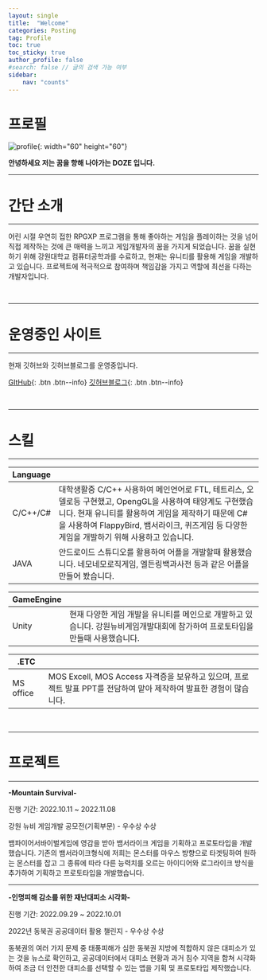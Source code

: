 ```yaml
---
layout: single
title:  "Welcome"
categories: Posting
tag: Profile
toc: true 
toc_sticky: true 
author_profile: false
#search: false // 글의 검색 가능 여부
sidebar:
    nav: "counts"
---
```


# 프로필
![profile]({{site.ur}}/images/2023-02-14-first/profile.png){: width="60" height="60"}

**안녕하세요 저는 꿈을 향해 나아가는 DOZE 입니다.**




---
# 간단 소개
---

어린 시절 우연히 접한 RPGXP 프로그램을 통해 좋아하는 게임을 플레이하는 것을 넘어 직접 제작하는 것에 큰  매력을 느끼고 게임개발자의 꿈을 가지게 되었습니다. 꿈을 실현하기 위해 강원대학교 컴퓨터공학과를 수료하고, 현재는 유니티를 활용해 게임을 개발하고 있습니다. 프로젝트에 적극적으로 참여하며 책임감을 가지고 역할에 최선을 다하는 개발자입니다.



<br/>

---
# 운영중인 사이트
---

현재 깃허브와 깃허브블로그를 운영중입니다.

 [GItHub](https://github.com/DozeKR){: .btn .btn--info}   			[깃허브블로그](https://dozekr.github.io/){: .btn .btn--info} 



<br/>

---
# 스킬
---

|Language||
|---|---|
|C/C++/C#|대학생활중 C/C++ 사용하여 메인언어로 FTL, 테트리스, 오델로등 구현했고, OpengGL을 사용하여 태양계도 구현했습니다. 현재 유니티를 활용하여 게임을 제작하기 때문에 C#을 사용하여 FlappyBird, 뱀서라이크, 퀴즈게임 등 다양한 게임을 개발하기 위해 사용하고 있습니다.|
|JAVA|안드로이드 스튜디오를 활용하여 어플을 개발할때 활용했습니다. 네모네모로직게임, 엘든링백과사전 등과 같은 어플을 만들어 봤습니다.|

|GameEngine||
|---|---|
|Unity|현재 다양한 게임 개발을 유니티를 메인으로 개발하고 있습니다. 강원뉴비게임개발대회에 참가하여 프로토타입을 만들때 사용했습니다.|



|.ETC||
|---|---|
|MS office|MOS Excell, MOS Access 자격증을 보유하고 있으며, 프로젝트 발표 PPT를 전담하여 맡아 제작하여 발표한 경험이 많습니다.|



<br/>

---
# 프로젝트 
---

**-Mountain Survival-**

진행 기간: 2022.10.11 ~ 2022.11.08

강원 뉴비 게임개발 공모전(기획부문) - 우수상 수상

뱀파이어서바이벌게임에 영감을 받아 뱀서라이크 게임을 기획하고 프로토타입을 개발했습니다. 기존의 뱀서라이크형식에 저희는 몬스터를 마우스 방향으로 타겟팅하여 원하는 몬스터를 잡고 그 종류에 따라 다른 능력치를 오르는 아이디어와 로그라이크 방식을 추가하여 기획하고 프로토타입을 개발했습니다.


---
**-인명피해 감소를 위한 재난대피소 시각화-**

진행 기간: 2022.09.29 ~ 2022.10.01

2022년 동북권 공공데이터 활용 챌린지 - 우수상 수상

동북권의 여러 가지 문제 중 태풍피해가 심한 동북권 지방에 적합하지 않은 대피소가 있는 것을 뉴스로 확인하고, 공공데이터에서 대피소 현황과 과거 침수 지역을 합쳐 시각화하여 조금 더 안전한 대피소를 선택할 수 있는 앱을 기획 및 프로토타입 제작했습니다. 


<br/>

